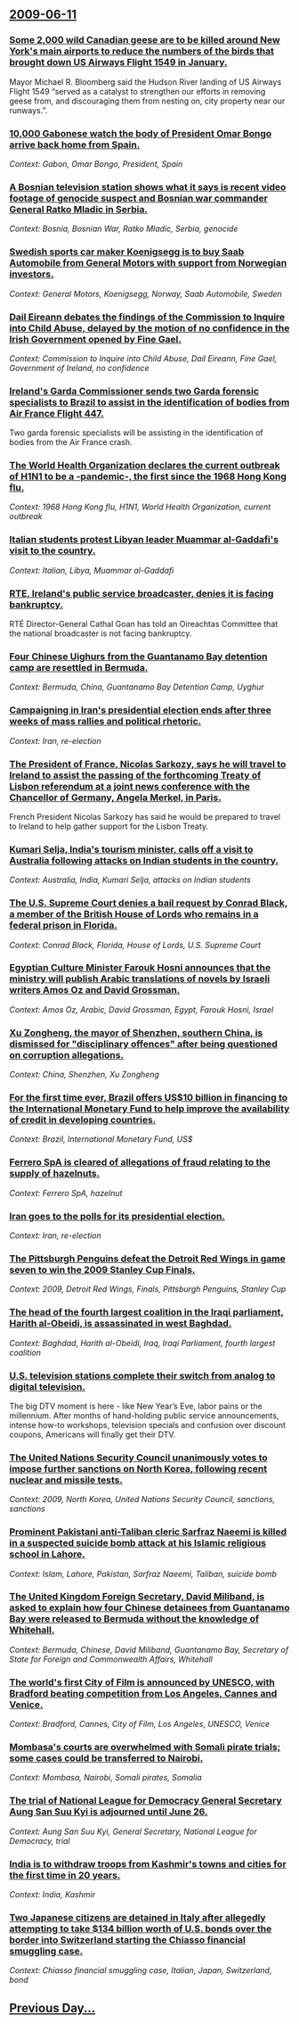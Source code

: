 ## [2009-06-11](/news/2009/06/11/index.md)

### [ Some 2,000 wild Canadian geese are to be killed around New York's main airports to reduce the numbers of the birds that brought down US Airways Flight 1549 in January. ](/news/2009/06/11/some-2-000-wild-canadian-geese-are-to-be-killed-around-new-york-s-main-airports-to-reduce-the-numbers-of-the-birds-that-brought-down-us-air.md)
Mayor Michael R. Bloomberg said the Hudson River landing of US Airways Flight 1549 &#8220;served as a catalyst to strengthen our efforts in removing geese from, and discouraging them from nesting on, city property near our runways.&#8221;.

### [ 10,000 Gabonese watch the body of President Omar Bongo arrive back home from Spain. ](/news/2009/06/11/10-000-gabonese-watch-the-body-of-president-omar-bongo-arrive-back-home-from-spain.md)
_Context: Gabon, Omar Bongo, President, Spain_

### [ A Bosnian television station shows what it says is recent video footage of genocide suspect and Bosnian war commander General Ratko Mladic in Serbia. ](/news/2009/06/11/a-bosnian-television-station-shows-what-it-says-is-recent-video-footage-of-genocide-suspect-and-bosnian-war-commander-general-ratko-mladia.md)
_Context: Bosnia, Bosnian War, Ratko Mladic, Serbia, genocide_

### [ Swedish sports car maker Koenigsegg is to buy Saab Automobile from General Motors with support from Norwegian investors.](/news/2009/06/11/swedish-sports-car-maker-koenigsegg-is-to-buy-saab-automobile-from-general-motors-with-support-from-norwegian-investors.md)
_Context: General Motors, Koenigsegg, Norway, Saab Automobile, Sweden_

### [ Dail Eireann debates the findings of the Commission to Inquire into Child Abuse, delayed by the motion of no confidence in the Irish Government opened by Fine Gael. ](/news/2009/06/11/da-il-aireann-debates-the-findings-of-the-commission-to-inquire-into-child-abuse-delayed-by-the-motion-of-no-confidence-in-the-irish-gove.md)
_Context: Commission to Inquire into Child Abuse, Dail Eireann, Fine Gael, Government of Ireland, no confidence_

### [ Ireland's Garda Commissioner sends two Garda forensic specialists to Brazil to assist in the identification of bodies from Air France Flight 447. ](/news/2009/06/11/ireland-s-garda-commissioner-sends-two-garda-forensic-specialists-to-brazil-to-assist-in-the-identification-of-bodies-from-air-france-fligh.md)
Two garda forensic specialists will be assisting in the identification of bodies from the Air France crash.

### [ The World Health Organization declares the current outbreak of H1N1 to be a -pandemic-, the first since the 1968 Hong Kong flu. ](/news/2009/06/11/the-world-health-organization-declares-the-current-outbreak-of-h1n1-to-be-a-pandemic-the-first-since-the-1968-hong-kong-flu.md)
_Context: 1968 Hong Kong flu, H1N1, World Health Organization, current outbreak_

### [ Italian students protest Libyan leader Muammar al-Gaddafi's visit to the country. ](/news/2009/06/11/italian-students-protest-libyan-leader-muammar-al-gaddafi-s-visit-to-the-country.md)
_Context: Italian, Libya, Muammar al-Gaddafi_

### [ RTE, Ireland's public service broadcaster, denies it is facing bankruptcy. ](/news/2009/06/11/rta-ireland-s-public-service-broadcaster-denies-it-is-facing-bankruptcy.md)
RTÉ Director-General Cathal Goan has told an Oireachtas Committee that the national broadcaster is not facing bankruptcy.

### [ Four Chinese Uighurs from the Guantanamo Bay detention camp are resettled in Bermuda. ](/news/2009/06/11/four-chinese-uighurs-from-the-guantanamo-bay-detention-camp-are-resettled-in-bermuda.md)
_Context: Bermuda, China, Guantanamo Bay Detention Camp, Uyghur_

### [ Campaigning in Iran's presidential election ends after three weeks of mass rallies and political rhetoric. ](/news/2009/06/11/campaigning-in-iran-s-presidential-election-ends-after-three-weeks-of-mass-rallies-and-political-rhetoric.md)
_Context: Iran, re-election_

### [ The President of France, Nicolas Sarkozy, says he will travel to Ireland to assist the passing of the forthcoming Treaty of Lisbon referendum at a joint news conference with the Chancellor of Germany, Angela Merkel, in Paris. ](/news/2009/06/11/the-president-of-france-nicolas-sarkozy-says-he-will-travel-to-ireland-to-assist-the-passing-of-the-forthcoming-treaty-of-lisbon-referend.md)
French President Nicolas Sarkozy has said he would be prepared to travel to Ireland to help gather support for the Lisbon Treaty.

### [ Kumari Selja, India's tourism minister, calls off a visit to Australia following attacks on Indian students in the country. ](/news/2009/06/11/kumari-selja-india-s-tourism-minister-calls-off-a-visit-to-australia-following-attacks-on-indian-students-in-the-country.md)
_Context: Australia, India, Kumari Selja, attacks on Indian students_

### [ The U.S. Supreme Court denies a bail request by Conrad Black, a member of the British House of Lords who remains in a federal prison in Florida.](/news/2009/06/11/the-u-s-supreme-court-denies-a-bail-request-by-conrad-black-a-member-of-the-british-house-of-lords-who-remains-in-a-federal-prison-in-flo.md)
_Context: Conrad Black, Florida, House of Lords, U.S. Supreme Court_

### [ Egyptian Culture Minister Farouk Hosni announces that the ministry will publish Arabic translations of novels by Israeli writers Amos Oz and David Grossman. ](/news/2009/06/11/egyptian-culture-minister-farouk-hosni-announces-that-the-ministry-will-publish-arabic-translations-of-novels-by-israeli-writers-amos-oz-an.md)
_Context: Amos Oz, Arabic, David Grossman, Egypt, Farouk Hosni, Israel_

### [ Xu Zongheng, the mayor of Shenzhen, southern China, is dismissed for "disciplinary offences" after being questioned on corruption allegations. ](/news/2009/06/11/xu-zongheng-the-mayor-of-shenzhen-southern-china-is-dismissed-for-disciplinary-offences-after-being-questioned-on-corruption-allegatio.md)
_Context: China, Shenzhen, Xu Zongheng_

### [ For the first time ever, Brazil offers US$10 billion in financing to the International Monetary Fund to help improve the availability of credit in developing countries. ](/news/2009/06/11/for-the-first-time-ever-brazil-offers-us-10-billion-in-financing-to-the-international-monetary-fund-to-help-improve-the-availability-of-cr.md)
_Context: Brazil, International Monetary Fund, US$_

### [ Ferrero SpA is cleared of allegations of fraud relating to the supply of hazelnuts. ](/news/2009/06/11/ferrero-spa-is-cleared-of-allegations-of-fraud-relating-to-the-supply-of-hazelnuts.md)
_Context: Ferrero SpA, hazelnut_

### [ Iran goes to the polls for its presidential election. ](/news/2009/06/11/iran-goes-to-the-polls-for-its-presidential-election.md)
_Context: Iran, re-election_

### [ The Pittsburgh Penguins defeat the Detroit Red Wings in game seven to win the 2009 Stanley Cup Finals. ](/news/2009/06/11/the-pittsburgh-penguins-defeat-the-detroit-red-wings-in-game-seven-to-win-the-2009-stanley-cup-finals.md)
_Context: 2009, Detroit Red Wings, Finals, Pittsburgh Penguins, Stanley Cup_

### [ The head of the fourth largest coalition in the Iraqi parliament, Harith al-Obeidi, is assassinated in west Baghdad. ](/news/2009/06/11/the-head-of-the-fourth-largest-coalition-in-the-iraqi-parliament-harith-al-obeidi-is-assassinated-in-west-baghdad.md)
_Context: Baghdad, Harith al-Obeidi, Iraq, Iraqi Parliament, fourth largest coalition_

### [ U.S. television stations complete their switch from analog to digital television. ](/news/2009/06/11/u-s-television-stations-complete-their-switch-from-analog-to-digital-television.md)
The big DTV moment is here - like New Year&#8217;s Eve, labor pains or the millennium. After months of hand-holding public service announcements, intense how-to workshops, television specials and confusion over discount coupons, Americans will finally get their DTV.

### [ The United Nations Security Council unanimously votes to impose further sanctions on North Korea, following recent nuclear and missile tests. ](/news/2009/06/11/the-united-nations-security-council-unanimously-votes-to-impose-further-sanctions-on-north-korea-following-recent-nuclear-and-missile-test.md)
_Context: 2009, North Korea, United Nations Security Council, sanctions, sanctions_

### [ Prominent Pakistani anti-Taliban cleric Sarfraz Naeemi is killed in a suspected suicide bomb attack at his Islamic religious school in Lahore. ](/news/2009/06/11/prominent-pakistani-anti-taliban-cleric-sarfraz-naeemi-is-killed-in-a-suspected-suicide-bomb-attack-at-his-islamic-religious-school-in-laho.md)
_Context: Islam, Lahore, Pakistan, Sarfraz Naeemi, Taliban, suicide bomb_

### [ The United Kingdom Foreign Secretary, David Miliband, is asked to explain how four Chinese detainees from Guantanamo Bay were released to Bermuda without the knowledge of Whitehall. ](/news/2009/06/11/the-united-kingdom-foreign-secretary-david-miliband-is-asked-to-explain-how-four-chinese-detainees-from-guanta-namo-bay-were-released-to.md)
_Context: Bermuda, Chinese, David Miliband, Guantanamo Bay, Secretary of State for Foreign and Commonwealth Affairs, Whitehall_

### [ The world's first City of Film is announced by UNESCO, with Bradford beating competition from Los Angeles, Cannes and Venice. ](/news/2009/06/11/the-world-s-first-city-of-film-is-announced-by-unesco-with-bradford-beating-competition-from-los-angeles-cannes-and-venice.md)
_Context: Bradford, Cannes, City of Film, Los Angeles, UNESCO, Venice_

### [ Mombasa's courts are overwhelmed with Somali pirate trials; some cases could be transferred to Nairobi. ](/news/2009/06/11/mombasa-s-courts-are-overwhelmed-with-somali-pirate-trials-some-cases-could-be-transferred-to-nairobi.md)
_Context: Mombasa, Nairobi, Somali pirates, Somalia_

### [ The trial of National League for Democracy General Secretary Aung San Suu Kyi is adjourned until June 26. ](/news/2009/06/11/the-trial-of-national-league-for-democracy-general-secretary-aung-san-suu-kyi-is-adjourned-until-june-26.md)
_Context: Aung San Suu Kyi, General Secretary, National League for Democracy, trial_

### [ India is to withdraw troops from Kashmir's towns and cities for the first time in 20 years. ](/news/2009/06/11/india-is-to-withdraw-troops-from-kashmir-s-towns-and-cities-for-the-first-time-in-20-years.md)
_Context: India, Kashmir_

### [ Two Japanese citizens are detained in Italy after allegedly attempting to take $134 billion worth of U.S. bonds over the border into Switzerland starting the Chiasso financial smuggling case. ](/news/2009/06/11/two-japanese-citizens-are-detained-in-italy-after-allegedly-attempting-to-take-134-billion-worth-of-u-s-bonds-over-the-border-into-switze.md)
_Context: Chiasso financial smuggling case, Italian, Japan, Switzerland, bond_

## [Previous Day...](/news/2009/06/10/index.md)

